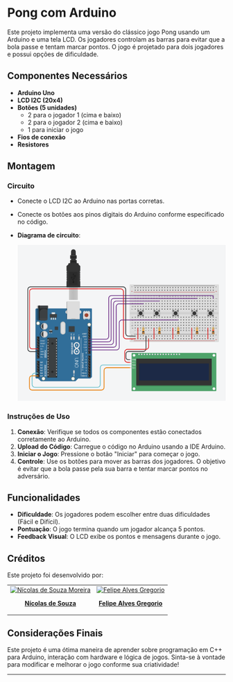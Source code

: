 # Pong com Arduino

Este projeto implementa uma versão do clássico jogo Pong usando um Arduino e uma tela LCD. Os jogadores controlam as barras para evitar que a bola passe e tentam marcar pontos. O jogo é projetado para dois jogadores e possui opções de dificuldade.

## Componentes Necessários

- **Arduino Uno**
- **LCD I2C (20x4)**
- **Botões (5 unidades)**
  - 2 para o jogador 1 (cima e baixo)
  - 2 para o jogador 2 (cima e baixo)
  - 1 para iniciar o jogo
- **Fios de conexão**
- **Resistores**

## Montagem

### Circuito

- Conecte o LCD I2C ao Arduino nas portas corretas.
- Conecte os botões aos pinos digitais do Arduino conforme especificado no código.
- **Diagrama de circuito**:
  
  ![Diagrama de Circuito no Tinkercad](Circuit.png)
### Instruções de Uso

1. **Conexão**: Verifique se todos os componentes estão conectados corretamente ao Arduino.
2. **Upload do Código**: Carregue o código no Arduino usando a IDE Arduino.
3. **Iniciar o Jogo**: Pressione o botão "Iniciar" para começar o jogo.
4. **Controle**: Use os botões para mover as barras dos jogadores. O objetivo é evitar que a bola passe pela sua barra e tentar marcar pontos no adversário.

## Funcionalidades

- **Dificuldade**: Os jogadores podem escolher entre duas dificuldades (Fácil e Difícil).
- **Pontuação**: O jogo termina quando um jogador alcança 5 pontos.
- **Feedback Visual**: O LCD exibe os pontos e mensagens durante o jogo.

## Créditos
Este projeto foi desenvolvido por:

<table>
  <tr>
    <td align="center">
      <a href="https://github.com/nicolassm145">
        <img src="https://avatars.githubusercontent.com/u/131420329?v=4" alt="Nícolas de Souza Moreira" style="width: 150px"><br>
        <p><strong>Nícolas de Souza</strong></p>
      </a>
    </td>
    <td align="center">
      <a href="https://github.com/flp-gregorio">
        <img src="https://avatars.githubusercontent.com/u/113314823?v=4" alt="Felipe Alves Gregorio" style="width: 150px"><br>
        <p><strong>Felipe Alves Gregorio</strong></p>
      </a>
    </td>
  </tr>
</table>

## Considerações Finais

Este projeto é uma ótima maneira de aprender sobre programação em C++ para Arduino, interação com hardware e lógica de jogos. Sinta-se à vontade para modificar e melhorar o jogo conforme sua criatividade!

---
